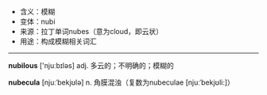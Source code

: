 - <span class="definition">含义：模糊</span>
- <span class="definition">变体：nubi</span>
- <span class="definition">来源：拉丁单词nubes（意为cloud，即云状）</span>
- <span class="definition">用途：构成模糊相关词汇</span>

---

<span class="vocabulary">**nubilous**</span> ['njuːbɪləs] adj. 多云的；不明确的；模糊的

<span class="vocabulary">**nubecula**</span> [njuːˈbekjʊlə] n. 角膜混浊（复数为nubeculae [njuːˈbekjʊli:]）  

